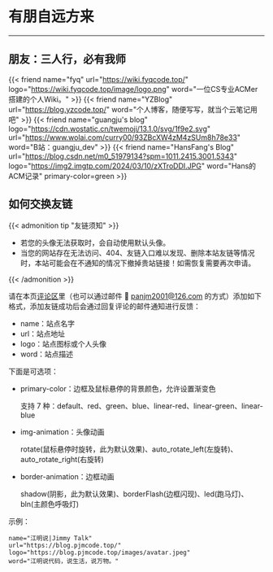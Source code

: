 # 有朋自远方来


<!--more-->

---

## 朋友：三人行，必有我师

{{< friend name="fyq" url="https://wiki.fyqcode.top/" logo="https://wiki.fyqcode.top/image/logo.png" word="一位CS专业ACMer搭建的个人Wiki。" >}}
{{< friend name="YZBlog" url="https://blog.yzcode.top/" word="个人博客，随便写写，就当个云笔记用吧" >}}
{{< friend name="guangju's blog" logo="https://cdn.wostatic.cn/twemoji/13.1.0/svg/1f9e2.svg" url="https://www.wolai.com/curry00/93ZBcXW4zM4zSUm8h78e33" word="B站：guangju_dev" >}}
{{< friend name="HansFang's Blog"
url="https://blog.csdn.net/m0_51979134?spm=1011.2415.3001.5343"
logo="https://img2.imgtp.com/2024/03/10/zXTroDDI.JPG"
word="Hans的ACM记录"
primary-color=green >}}

## 如何交换友链

{{< admonition tip "友链须知" >}}

- 若您的头像无法获取时，会自动使用默认头像。
- 当您的网站存在无法访问、404、友链入口难以发现、删除本站友链等情况时，本站可能会在不通知的情况下撤掉贵站链接！如需恢复需要再次申请。

{{< /admonition >}}

请在本页[评论区](#comments)里（也可以通过邮件 📧 [panjm2001@126.com](mailto:panjm2001@126.com) 的方式）添加如下格式，添加友链成功后会通过回复评论的邮件通知进行反馈：

- name：站点名字
- url：站点地址
- logo：站点图标或个人头像
- word：站点描述

下面是可选项：

- primary-color：边框及鼠标悬停的背景颜色，允许设置渐变色

  支持 7 种：default、red、green、blue、linear-red、linear-green、linear-blue

- img-animation：头像动画

  rotate(鼠标悬停时旋转，此为默认效果)、auto_rotate_left(左旋转)、auto_rotate_right(右旋转)

- border-animation：边框动画

  shadow(阴影，此为默认效果)、borderFlash(边框闪现)、led(跑马灯)、bln(主颜色呼吸灯)

示例：

```
name="江明说|Jimmy Talk"
url="https://blog.pjmcode.top/"
logo="https://blog.pjmcode.top/images/avatar.jpeg"
word="江明说代码，说生活，说万物。"
```

